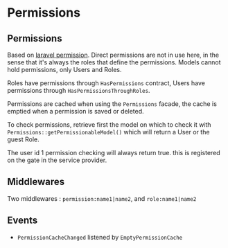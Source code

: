 # Permissions

## Permissions

Based on [laravel permission](https://github.com/spatie/laravel-permission). Direct permissions are not in use here, in the sense that it's always the roles that define the permissions. Models cannot hold permissions, only Users and Roles.

Roles have permissions through `HasPermissions` contract, Users have permissions through `HasPermissionsThroughRoles`.

Permissions are cached when using the `Permissions` facade, the cache is emptied when a permission is saved or deleted.

To check permissions, retrieve first the model on which to check it with `Permissions::getPermissionableModel()` which will return a User or the guest Role.

The user id 1 permission checking will always return true. this is registered on the gate in the service provider.

## Middlewares

Two middlewares : `permission:name1|name2`, and `role:name1|name2`

## Events
- `PermissionCacheChanged` listened by `EmptyPermissionCache`